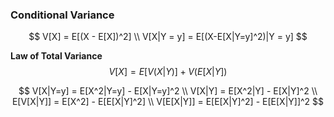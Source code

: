 ### Conditional Variance

$$
    V[X] = E[(X - E[X])^2] \\
    V[X|Y = y] = E[(X-E[X|Y=y]^2)|Y = y]
$$

**Law of Total Variance**
$$
    V[X] = E[V(X|Y)] + V(E[X|Y])
$$

$$
    V[X|Y=y] = E[X^2|Y=y] - E[X|Y=y]^2 \\
    V[X|Y] = E[X^2|Y] - E[X|Y]^2 \\
    E[V[X|Y]] = E[X^2] - E[E[X|Y]^2] \\
    V[E[X|Y]] = E[E[X|Y]^2] - E[E[X|Y]]^2
$$


